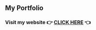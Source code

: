 ## My Portfolio
### Visit my website 👉 [CLICK HERE](https://nirbhaymeghpara.github.io/Portfolio/) 👈
